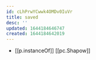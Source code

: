 ```yaml
---
id: cLhPrwYCwwk4OMDv0IuVr
title: saved
desc: ''
updated: 1644184646747
created: 1644184642019
---
```


- [[p.instanceOf]] [[pc.Shapow]]
